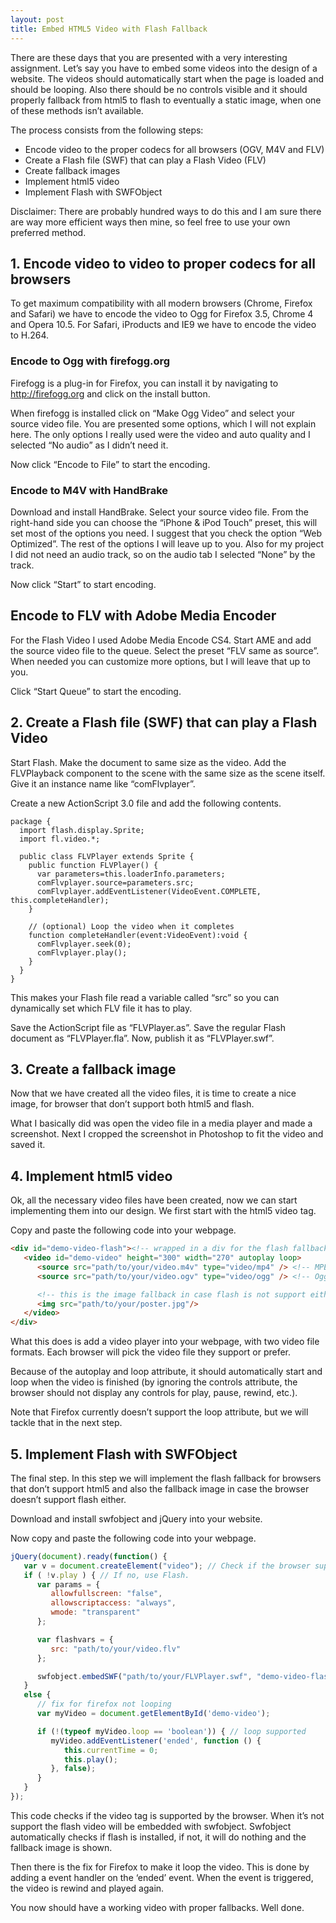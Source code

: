 ```yaml
---
layout: post
title: Embed HTML5 Video with Flash Fallback
---
```


There are these days that you are presented with a very interesting assignment. Let’s say you have to embed some videos into the design of a website. The videos should automatically start when the page is loaded and should be looping. Also there should be no controls visible and it should properly fallback from html5 to flash to eventually a static image, when one of these methods isn’t available.

The process consists from the following steps:

* Encode video to the proper codecs for all browsers (OGV, M4V and FLV)
* Create a Flash file (SWF) that can play a Flash Video (FLV)
* Create fallback images
* Implement html5 video
* Implement Flash with SWFObject

Disclaimer: There are probably hundred ways to do this and I am sure there are way more efficient ways then mine, so feel free to use your own preferred method.



## 1. Encode video to video to proper codecs for all browsers

To get maximum compatibility with all modern browsers (Chrome, Firefox and Safari) we have to encode the video to Ogg for Firefox 3.5, Chrome 4 and Opera 10.5. For Safari, iProducts and IE9 we have to encode the video to H.264.

### Encode to Ogg with firefogg.org

Firefogg is a plug-in for Firefox, you can install it by navigating to http://firefogg.org and click on the install button.



When firefogg is installed click on “Make Ogg Video” and select your source video file. You are presented some options, which I will not explain here. The only options I really used were the video and auto quality and I selected “No audio” as I didn’t need it.

Now click “Encode to File” to start the encoding.

### Encode to M4V with HandBrake

Download and install HandBrake. Select your source video file. From the right-hand side you can choose the “iPhone & iPod Touch” preset, this will set most of the options you need. I suggest that you check the option “Web Optimized”. The rest of the options I will leave up to you. Also for my project I did not need an audio track, so on the audio tab I selected “None” by the track.

Now click “Start” to start encoding.

## Encode to FLV with Adobe Media Encoder

For the Flash Video I used Adobe Media Encode CS4. Start AME and add the source video file to the queue. Select the preset “FLV same as source”. When needed you can customize more options, but I will leave that up to you.



Click “Start Queue” to start the encoding.

## 2. Create a Flash file (SWF) that can play a Flash Video

Start Flash. Make the document to same size as the video. Add the FLVPlayback component to the scene with the same size as the scene itself. Give it an instance name like “comFlvplayer”.

Create a new ActionScript 3.0 file and add the following contents.

```
package {
  import flash.display.Sprite;
  import fl.video.*;

  public class FLVPlayer extends Sprite {
    public function FLVPlayer() {
      var parameters=this.loaderInfo.parameters;
      comFlvplayer.source=parameters.src;
      comFlvplayer.addEventListener(VideoEvent.COMPLETE, this.completeHandler);
    }

    // (optional) Loop the video when it completes
    function completeHandler(event:VideoEvent):void {
      comFlvplayer.seek(0);
      comFlvplayer.play();
    }
  }
}
```

This makes your Flash file read a variable called “src” so you can dynamically set which FLV file it has to play.

Save the ActionScript file as “FLVPlayer.as”. Save the regular Flash document as “FLVPlayer.fla”. Now, publish it as “FLVPlayer.swf”.

## 3. Create a fallback image

Now that we have created all the video files, it is time to create a nice image, for browser that don’t support both html5 and flash.

What I basically did was open the video file in a media player and made a screenshot. Next I cropped the screenshot in Photoshop to fit the video and saved it.

## 4. Implement html5 video

Ok, all the necessary video files have been created, now we can start implementing them into our design. We first start with the html5 video tag.

Copy and paste the following code into your webpage.

```html
<div id="demo-video-flash"><!-- wrapped in a div for the flash fallback -->
   <video id="demo-video" height="300" width="270" autoplay loop>
      <source src="path/to/your/video.m4v" type="video/mp4" /> <!-- MPEG4 for Safari -->
      <source src="path/to/your/video.ogv" type="video/ogg" /> <!-- Ogg Theora for Firefox 3.1b2 -->

      <!-- this is the image fallback in case flash is not support either -->
      <img src="path/to/your/poster.jpg"/>
   </video>
</div>
```

What this does is add a video player into your webpage, with two video file formats. Each browser will pick the video file they support or prefer.

Because of the autoplay and loop attribute, it should automatically start and loop when the video is finished (by ignoring the controls attribute, the browser should not display any controls for play, pause, rewind, etc.).

Note that Firefox currently doesn’t support the loop attribute, but we will tackle that in the next step.

## 5. Implement Flash with SWFObject

The final step. In this step we will implement the flash fallback for browsers that don’t support html5 and also the fallback image in case the browser doesn’t support flash either.

Download and install swfobject and jQuery into your website.

Now copy and paste the following code into your webpage.

```js
jQuery(document).ready(function() {
   var v = document.createElement("video"); // Check if the browser supports the video tag
   if ( !v.play ) { // If no, use Flash.
      var params = {
         allowfullscreen: "false",
         allowscriptaccess: "always",
         wmode: "transparent"
      };

      var flashvars = {
         src: "path/to/your/video.flv"
      };

      swfobject.embedSWF("path/to/your/FLVPlayer.swf", "demo-video-flash", "270", "296", "9.0.0", "path/to/your/swfobject/expressInstall.swf", flashvars, params);
   }
   else {
      // fix for firefox not looping
      var myVideo = document.getElementById('demo-video');

      if (!(typeof myVideo.loop == 'boolean')) { // loop supported
         myVideo.addEventListener('ended', function () {
            this.currentTime = 0;
            this.play();
         }, false);
      }
   }
});
```

This code checks if the video tag is supported by the browser. When it’s not support the flash video will be embedded with swfobject. Swfobject automatically checks if flash is installed, if not, it will do nothing and the fallback image is shown.

Then there is the fix for Firefox to make it loop the video. This is done by adding a event handler on the ‘ended’ event. When the event is triggered, the video is rewind and played again.

You now should have a working video with proper fallbacks. Well done.
